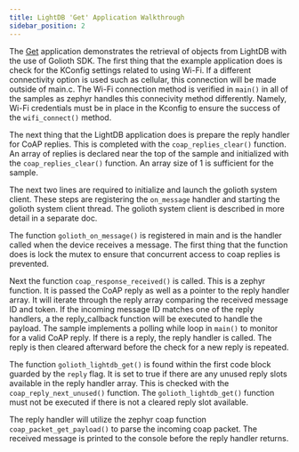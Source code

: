 ```yaml
---
title: LightDB 'Get' Application Walkthrough
sidebar_position: 2
---
```

The [Get](https://github.com/golioth/zephyr-sdk/tree/main/samples/lightdb/get) application demonstrates the retrieval of objects from LightDB with the use of Golioth SDK. The first thing that the example application does is check for the KConfig settings related to using Wi-Fi. If a different connectivity option is used such as cellular, this connection will be made outside of main.c. The Wi-Fi connection method is verified in ```main()``` in all of the samples as zephyr handles this connecivity method differently. Namely, Wi-Fi credentials must be in place in the Kconfig to ensure the success of the ```wifi_connect()``` method.

The next thing that the LightDB application does is prepare the reply handler for CoAP replies. This is completed with the ```coap_replies_clear()``` function. An array of replies is declared near the top of the sample and initialized with the ```coap_replies_clear()``` function. An array size of 1 is sufficient for the sample.

The next two lines are required to initialize and launch the golioth system client. These steps are registering the ```on_message``` handler and starting the golioth system client thread. The golioth system client is described in more detail in a separate doc.

The function ```golioth_on_message()``` is registered in main and is the handler called when the device receives a message. The first thing that the function does is lock the mutex to ensure that concurrent access to coap replies is prevented.

Next the function ```coap_response_received()``` is called. This is a zephyr function. It is passed the CoAP reply as well as a pointer to the reply handler array. It will iterate through the reply array comparing the received message ID and token. If the incoming message ID matches one of the reply handlers, a the reply_callback function will be executed to handle the payload. The sample implements a polling while loop in ```main()``` to monitor for a valid CoAP reply. If there is a reply, the reply handler is called. The reply is then cleared afterward before the check for a new reply is repeated.

The function ```golioth_lightdb_get()``` is found within the first code block guarded by the ```reply``` flag. It is set to true if there are any unused reply slots available in the reply handler array. This is checked with the ```coap_reply_next_unused()``` function. The ```golioth_lightdb_get()``` function must not be executed if there is not a cleared reply slot available.

The reply handler will utilize the zephyr coap function ```coap_packet_get_payload()``` to parse the incoming coap packet. The received message is printed to the console before the reply handler returns.


